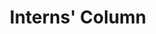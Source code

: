---
title: Interns' Column
cascade:
  family: regular
  categories: ["interns_column"]
  draft: false
---